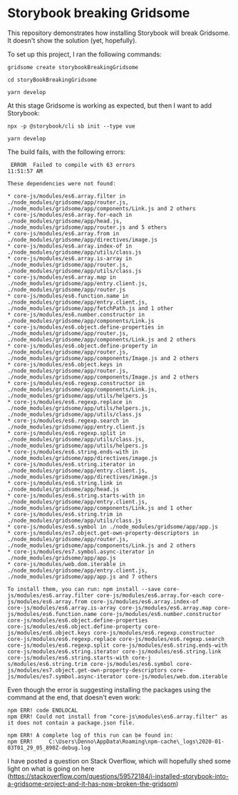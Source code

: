 # Storybook breaking Gridsome

This repository demonstrates how installing Storybook will break Gridsome. It doesn't show the solution (yet, hopefully).

To set up this project, I ran the following commands:

`gridsome create storybookBreakingGridsome`

`cd storyBookBreakingGridsome`

`yarn develop`

At this stage Gridsome is working as expected, but then I want to add Storybook:

`npx -p @storybook/cli sb init --type vue`

`yarn develop`

The build fails, with the following errors:

```
 ERROR  Failed to compile with 63 errors                                                                                                                                    11:51:57 AM

These dependencies were not found:

* core-js/modules/es6.array.filter in ./node_modules/gridsome/app/router.js, ./node_modules/gridsome/app/components/Link.js and 2 others
* core-js/modules/es6.array.for-each in ./node_modules/gridsome/app/head.js, ./node_modules/gridsome/app/router.js and 5 others
* core-js/modules/es6.array.from in ./node_modules/gridsome/app/directives/image.js
* core-js/modules/es6.array.index-of in ./node_modules/gridsome/app/utils/class.js
* core-js/modules/es6.array.is-array in ./node_modules/gridsome/app/router.js, ./node_modules/gridsome/app/utils/class.js
* core-js/modules/es6.array.map in ./node_modules/gridsome/app/entry.client.js, ./node_modules/gridsome/app/router.js
* core-js/modules/es6.function.name in ./node_modules/gridsome/app/entry.client.js, ./node_modules/gridsome/app/fetchPath.js and 1 other
* core-js/modules/es6.number.constructor in ./node_modules/gridsome/app/components/Link.js
* core-js/modules/es6.object.define-properties in ./node_modules/gridsome/app/router.js, ./node_modules/gridsome/app/components/Link.js and 2 others
* core-js/modules/es6.object.define-property in ./node_modules/gridsome/app/router.js, ./node_modules/gridsome/app/components/Image.js and 2 others
* core-js/modules/es6.object.keys in ./node_modules/gridsome/app/router.js, ./node_modules/gridsome/app/components/Image.js and 2 others
* core-js/modules/es6.regexp.constructor in ./node_modules/gridsome/app/components/Link.js, ./node_modules/gridsome/app/utils/helpers.js
* core-js/modules/es6.regexp.replace in ./node_modules/gridsome/app/utils/helpers.js, ./node_modules/gridsome/app/utils/class.js
* core-js/modules/es6.regexp.search in ./node_modules/gridsome/app/entry.client.js
* core-js/modules/es6.regexp.split in ./node_modules/gridsome/app/utils/class.js, ./node_modules/gridsome/app/utils/helpers.js
* core-js/modules/es6.string.ends-with in ./node_modules/gridsome/app/directives/image.js
* core-js/modules/es6.string.iterator in ./node_modules/gridsome/app/entry.client.js, ./node_modules/gridsome/app/directives/image.js
* core-js/modules/es6.string.link in ./node_modules/gridsome/app/head.js
* core-js/modules/es6.string.starts-with in ./node_modules/gridsome/app/entry.client.js, ./node_modules/gridsome/app/components/Link.js and 1 other
* core-js/modules/es6.string.trim in ./node_modules/gridsome/app/utils/class.js
* core-js/modules/es6.symbol in ./node_modules/gridsome/app/app.js
* core-js/modules/es7.object.get-own-property-descriptors in ./node_modules/gridsome/app/router.js, ./node_modules/gridsome/app/components/Link.js and 2 others
* core-js/modules/es7.symbol.async-iterator in ./node_modules/gridsome/app/app.js
* core-js/modules/web.dom.iterable in ./node_modules/gridsome/app/entry.client.js, ./node_modules/gridsome/app/app.js and 7 others

To install them, you can run: npm install --save core-js/modules/es6.array.filter core-js/modules/es6.array.for-each core-js/modules/es6.array.from core-js/modules/es6.array.index-of
core-js/modules/es6.array.is-array core-js/modules/es6.array.map core-js/modules/es6.function.name core-js/modules/es6.number.constructor core-js/modules/es6.object.define-properties
core-js/modules/es6.object.define-property core-js/modules/es6.object.keys core-js/modules/es6.regexp.constructor core-js/modules/es6.regexp.replace core-js/modules/es6.regexp.search
core-js/modules/es6.regexp.split core-js/modules/es6.string.ends-with core-js/modules/es6.string.iterator core-js/modules/es6.string.link core-js/modules/es6.string.starts-with core-j
s/modules/es6.string.trim core-js/modules/es6.symbol core-js/modules/es7.object.get-own-property-descriptors core-js/modules/es7.symbol.async-iterator core-js/modules/web.dom.iterable
```

Even though the error is suggesting installing the packages using the command at the end, that doesn't even work:

```
npm ERR! code ENOLOCAL
npm ERR! Could not install from "core-js\modules\es6.array.filter" as it does not contain a package.json file.

npm ERR! A complete log of this run can be found in:
npm ERR!     C:\Users\Denno\AppData\Roaming\npm-cache\_logs\2020-01-03T01_29_05_890Z-debug.log
```

I have posted a question on Stack Overflow, which will hopefully shed some light on what is going on here (https://stackoverflow.com/questions/59572184/i-installed-storybook-into-a-gridsome-project-and-it-has-now-broken-the-gridsom)
